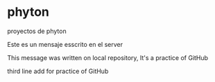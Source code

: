 # phyton
proyectos de phyton

Este es un mensaje esscrito en el server 

This message was written on local repository, It's a practice of GitHub

third line add for practice of GitHub
